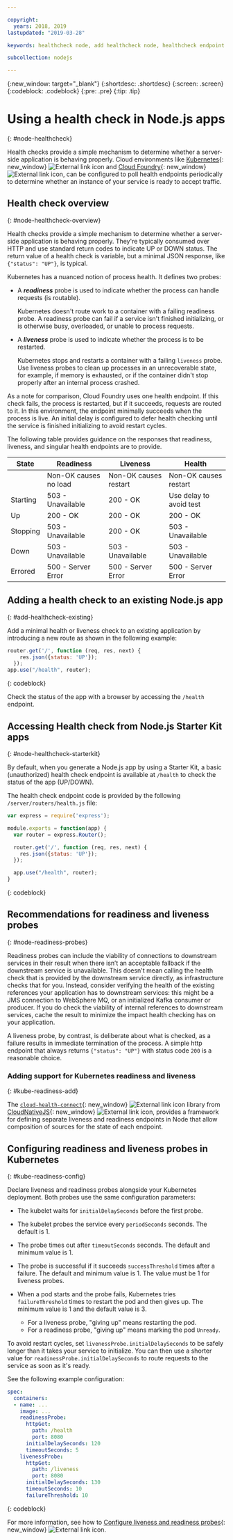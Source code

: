 ```yaml
---

copyright:
  years: 2018, 2019
lastupdated: "2019-03-28"

keywords: healthcheck node, add healthcheck node, healthcheck endpoint nodes, readiness node, liveness node, endpoint node, probes node, health check node

subcollection: nodejs

---
```


{:new_window: target="_blank"}
{:shortdesc: .shortdesc}
{:screen: .screen}
{:codeblock: .codeblock}
{:pre: .pre}
{:tip: .tip}

# Using a health check in Node.js apps
{: #node-healthcheck}

Health checks provide a simple mechanism to determine whether a server-side application is behaving properly. Cloud environments like [Kubernetes](https://www.ibm.com/cloud/container-service){: new_window} ![External link icon](../icons/launch-glyph.svg "External link icon") and [Cloud Foundry](https://www.ibm.com/cloud/cloud-foundry){: new_window} ![External link icon](../icons/launch-glyph.svg "External link icon"), can be configured to poll health endpoints periodically to determine whether an instance of your service is ready to accept traffic.

## Health check overview
{: #node-healthcheck-overview}

Health checks provide a simple mechanism to determine whether a server-side application is behaving properly. They're typically consumed over HTTP and use standard return codes to indicate UP or DOWN status. The return value of a health check is variable, but a minimal JSON response, like `{"status": "UP"}`, is typical.

Kubernetes has a nuanced notion of process health. It defines two probes:

- A _**readiness**_ probe is used to indicate whether the process can handle requests (is routable).

  Kubernetes doesn't route work to a container with a failing readiness probe. A readiness probe can fail if a service isn't finished initializing, or is otherwise busy, overloaded, or unable to process requests.

- A _**liveness**_ probe is used to indicate whether the process is to be restarted.

  Kubernetes stops and restarts a container with a failing `liveness` probe. Use liveness probes to clean up processes in an unrecoverable state, for example, if memory is exhausted, or if the container didn't stop properly after an internal process crashed.

As a note for comparison, Cloud Foundry uses one health endpoint. If this check fails, the process is restarted, but if it succeeds, requests are routed to it. In this environment, the endpoint minimally succeeds when the process is live. An initial delay is configured to defer health checking until the service is finished initializing to avoid restart cycles.

The following table provides guidance on the responses that readiness, liveness, and singular health endpoints are to provide.

| State    | Readiness                   | Liveness                   | Health                    |
|----------|-----------------------------|----------------------------|---------------------------|
|          | Non-OK causes no load       | Non-OK causes restart      | Non-OK causes restart     |
| Starting | 503 - Unavailable           | 200 - OK                   | Use delay to avoid test   |
| Up       | 200 - OK                    | 200 - OK                   | 200 - OK                  |
| Stopping | 503 - Unavailable           | 200 - OK                   | 503 - Unavailable         |
| Down     | 503 - Unavailable           | 503 - Unavailable          | 503 - Unavailable         |
| Errored  | 500 - Server Error          | 500 - Server Error         | 500 - Server Error        |

## Adding a health check to an existing Node.js app
{: #add-healthcheck-existing}

Add a minimal health or liveness check to an existing application by introducing a new route as shown in the following example:
```js
router.get('/', function (req, res, next) {
    res.json({status: 'UP'});
  });
app.use("/health", router);
```
{: codeblock}

Check the status of the app with a browser by accessing the `/health` endpoint.

## Accessing Health check from Node.js Starter Kit apps
{: #node-healthcheck-starterkit}

By default, when you generate a Node.js app by using a Starter Kit, a basic (unauthorized) health check endpoint is available at `/health` to check the status of the app (UP/DOWN).

The health check endpoint code is provided by the following `/server/routers/health.js` file:
```js
var express = require('express');

module.exports = function(app) {
  var router = express.Router();

  router.get('/', function (req, res, next) {
    res.json({status: 'UP'});
  });

  app.use("/health", router);
}
```
{: codeblock}

## Recommendations for readiness and liveness probes
{: #node-readiness-probes}

Readiness probes can include the viability of connections to downstream services in their result when there isn’t an acceptable fallback if the downstream service is unavailable. This doesn't mean calling the health check that is provided by the downstream service directly, as infrastructure checks that for you. Instead, consider verifying the health of the existing references your application has to downstream services: this might be a JMS connection to WebSphere MQ, or an initialized Kafka consumer or producer. If you do check the viability of internal references to downstream services, cache the result to minimize the impact health checking has on your application.

A liveness probe, by contrast, is deliberate about what is checked, as a failure results in immediate termination of the process. A simple http endpoint that always returns `{"status": "UP"}` with status code `200` is a reasonable choice.

### Adding support for Kubernetes readiness and liveness
{: #kube-readiness-add}

The [`cloud-health-connect`](https://github.com/CloudNativeJS/cloud-health-connect){: new_window} ![External link icon](../icons/launch-glyph.svg "External link icon") library from [CloudNativeJS](https://github.com/cloudnativejs){: new_window} ![External link icon](../icons/launch-glyph.svg "External link icon"), provides a framework for defining separate liveness and readiness endpoints in Node that allow composition of sources for the state of each endpoint.

## Configuring readiness and liveness probes in Kubernetes
{: #kube-readiness-config}

Declare liveness and readiness probes alongside your Kubernetes deployment. Both probes use the same configuration parameters:

* The kubelet waits for `initialDelaySeconds` before the first probe.

* The kubelet probes the service every `periodSeconds` seconds. The default is 1.

* The probe times out after `timeoutSeconds` seconds. The default and minimum value is 1.

* The probe is successful if it succeeds `successThreshold` times after a failure. The default and minimum value is 1. The value must be 1 for liveness probes.

* When a pod starts and the probe fails, Kubernetes tries `failureThreshold` times to restart the pod and then gives up. The minimum value is 1 and the default value is 3.
    - For a liveness probe, "giving up" means restarting the pod.
    - For a readiness probe, "giving up" means marking the pod `Unready`.

To avoid restart cycles, set `livenessProbe.initialDelaySeconds` to be safely longer than it takes your service to initialize. You can then use a shorter value for `readinessProbe.initialDelaySeconds` to route requests to the service as soon as it's ready.

See the following example configuration:
```yaml
spec:
  containers:
  - name: ...
    image: ...
    readinessProbe:
      httpGet:
        path: /health
        port: 8080
      initialDelaySeconds: 120
      timeoutSeconds: 5
    livenessProbe:
      httpGet:
        path: /liveness
        port: 8080
      initialDelaySeconds: 130
      timeoutSeconds: 10
      failureThreshold: 10
```
{: codeblock}

For more information, see how to [Configure liveness and readiness probes](https://kubernetes.io/docs/tasks/configure-pod-container/configure-liveness-readiness-probes/){: new_window} ![External link icon](../icons/launch-glyph.svg "External link icon").
